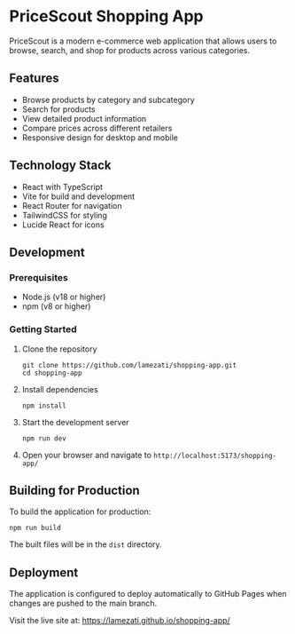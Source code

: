 # PriceScout Shopping App

PriceScout is a modern e-commerce web application that allows users to browse, search, and shop for products across various categories.

## Features

- Browse products by category and subcategory
- Search for products
- View detailed product information
- Compare prices across different retailers
- Responsive design for desktop and mobile

## Technology Stack

- React with TypeScript
- Vite for build and development
- React Router for navigation
- TailwindCSS for styling
- Lucide React for icons

## Development

### Prerequisites

- Node.js (v18 or higher)
- npm (v8 or higher)

### Getting Started

1. Clone the repository
   ```
   git clone https://github.com/lamezati/shopping-app.git
   cd shopping-app
   ```

2. Install dependencies
   ```
   npm install
   ```

3. Start the development server
   ```
   npm run dev
   ```

4. Open your browser and navigate to `http://localhost:5173/shopping-app/`

## Building for Production

To build the application for production:

```
npm run build
```

The built files will be in the `dist` directory.

## Deployment

The application is configured to deploy automatically to GitHub Pages when changes are pushed to the main branch.

Visit the live site at: https://lamezati.github.io/shopping-app/